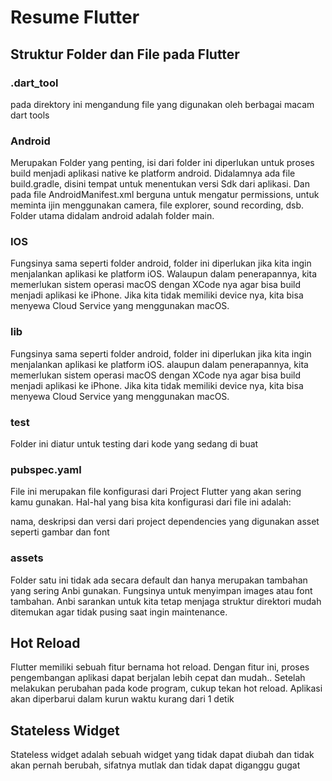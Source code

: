<h1>Resume Flutter</h1>

<h2>Struktur Folder dan File pada Flutter</h2>

<h3>.dart_tool</h3>
<p>
pada direktory ini mengandung file yang digunakan oleh berbagai macam dart tools
</p>

<h3>
 Android
</h3>
<p>
Merupakan Folder yang penting, isi dari folder ini diperlukan untuk proses build menjadi aplikasi native ke platform android. Didalamnya ada file build.gradle,
disini tempat untuk menentukan versi Sdk dari aplikasi. Dan pada file AndroidManifest.xml berguna untuk mengatur permissions, 
untuk meminta ijin menggunakan camera, file explorer, sound recording, dsb. Folder utama didalam android adalah folder main.
</p>

<h3>IOS</h3>
<p>
Fungsinya sama seperti folder android, folder ini diperlukan jika kita ingin menjalankan aplikasi ke platform iOS. Walaupun dalam penerapannya, 
kita memerlukan sistem operasi macOS dengan XCode nya agar bisa build menjadi aplikasi ke iPhone. 
Jika kita tidak memiliki device nya, kita bisa menyewa Cloud Service yang menggunakan macOS.
</p>

<h3>lib</h3
<p>
Fungsinya sama seperti folder android, folder ini diperlukan jika kita ingin menjalankan aplikasi ke platform iOS. 
alaupun dalam penerapannya, kita memerlukan sistem operasi macOS dengan XCode nya agar bisa build menjadi aplikasi ke iPhone. Jika kita tidak memiliki device nya,
kita bisa menyewa Cloud Service yang menggunakan macOS.
</p>

<h3>test</h3>
<p>
Folder ini diatur untuk testing dari kode yang sedang di buat
</p>

<h3>pubspec.yaml</h3>
<p>
File ini merupakan file konfigurasi dari Project Flutter yang akan sering kamu gunakan. Hal-hal yang bisa kita konfigurasi dari file ini adalah:

nama, deskripsi dan versi dari project
dependencies yang digunakan
asset seperti gambar dan font
</p>

<h3>assets</h3>
<p>
Folder satu ini tidak ada secara default dan hanya merupakan tambahan yang sering Anbi gunakan. Fungsinya untuk menyimpan images atau font tambahan. 
Anbi sarankan untuk kita tetap menjaga struktur direktori mudah ditemukan agar tidak pusing saat ingin maintenance.
</p>

<h2>Hot Reload</h2>
<p>
Flutter memiliki sebuah fitur bernama hot reload. Dengan fitur ini, proses pengembangan aplikasi dapat berjalan lebih cepat dan mudah.. 
Setelah melakukan perubahan pada kode program, cukup tekan hot reload.
Aplikasi akan diperbarui dalam kurun waktu kurang dari 1 detik
</p>

<h2>Stateless Widget</h2>
<p>
Stateless widget adalah sebuah widget yang tidak dapat diubah dan tidak akan pernah berubah, sifatnya mutlak dan tidak dapat diganggu gugat
</p>
